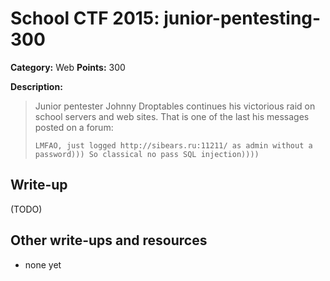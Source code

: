 # School CTF 2015: junior-pentesting-300

**Category:** Web
**Points:** 300

**Description:**

> Junior pentester Johnny Droptables continues his victorious raid on school servers and web sites. That is one of the last his messages posted on a forum:
>
>     LMFAO, just logged http://sibears.ru:11211/ as admin without a password))) So classical no pass SQL injection))))

## Write-up

(TODO)

## Other write-ups and resources

* none yet
